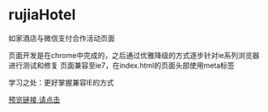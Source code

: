 # rujiaHotel
如家酒店与微信支付合作活动页面

页面开发是在chrome中完成的，之后通过优雅降级的方式逐步针对ie系列浏览器进行测试和修复
页面兼容至ie7，在index.html的页面头部使用meta标签
<code><meta http-equiv="X-UA-Compatible" content="IE=7,chrome=1"></code>

学习之处：更好掌握兼容IE的方式

<a href = "http://htmlpreview.github.io/?https://github.com/hawtim/rujiaHotel/blob/master/index.html">预览链接,请点击</a>
